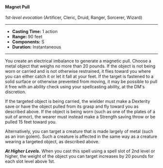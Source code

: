 #### Magnet Pull
*1st-level evocation* (Artificer, Cleric, Druid, Ranger, Sorcerer, Wizard)
___
- **Casting Time:** 1 action
- **Range:** 90 feet
- **Components:** S
- **Duration:** Instantaneous
---
You create an electrical imbalance to generate a 
magnetic pull. Choose a metal object that weighs no 
more than 20 pounds. If the object is not being worn
or carried and is not otherwise restrained, it flies 
toward you where you can either catch it or let it 
fall at your feet. If the target is fastened to a solid 
surface or otherwise prevented from moving, it may 
be possible to pull it free with an ability check using 
your spellcasting ability, at the DM's discretion.

If the targeted object is being carried, the wielder 
must make a Dexterity save or have the object 
pulled from its grasp and fly toward you as 
described above. If the object is being worn (such as 
one of the plates of a suit of armor), the wearer 
must instead make a Strength saving throw or be 
pulled 15 feet toward you.

Alternatively, you can target a creature that is 
made largely of metal (such as an iron golem). Such 
a creature is affected in the same way as a creature 
wearing a targeted object, as described above.

***At Higher Levels.*** When you cast this spell using a 
spell slot of 2nd level or higher, the weight of the 
object you can target increases by 20 pounds for 
each slot level above 1st.

